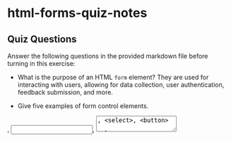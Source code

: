 # html-forms-quiz-notes

## Quiz Questions

Answer the following questions in the provided markdown file before turning in this exercise:

- What is the purpose of an HTML `form` element?
  They are used for interacting with users, allowing for data collection, user authentication, feedback submission, and more.

- Give five examples of form control elements.
<form>, <input>, <textarea>, <select>, <button>

- Give three examples of `type` attribute values for HTML `<input>` elements.
  text, email, password

- Is an HTML `<input>` element a block element or an inline element?
  Inline element

## Notes

All student notes should be written here.

How to write `Code Examples` in markdown

for JS:

```javascript
const data = 'Howdy';
```

for HTML:

```html
<div>
  <p>This is text content</p>
</div>
```

for CSS:

```css
div {
  width: 100%;
}
```
